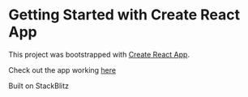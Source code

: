 # Getting Started with Create React App

This project was bootstrapped with [Create React App](https://github.com/facebook/create-react-app).

Check out the app working [here](https://react-jkjczf.stackblitz.io/)

Built on StackBlitz